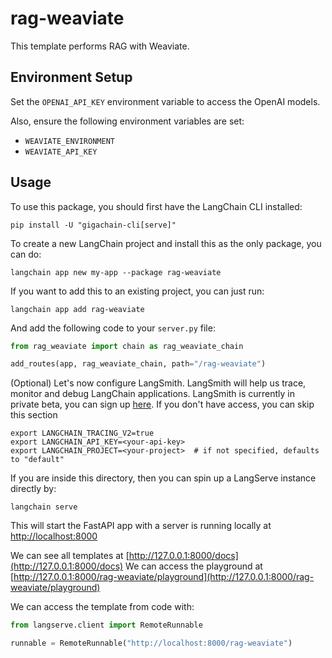 
# rag-weaviate

This template performs RAG with Weaviate.

## Environment Setup

Set the `OPENAI_API_KEY` environment variable to access the OpenAI models.

Also, ensure the following environment variables are set:
* `WEAVIATE_ENVIRONMENT`
* `WEAVIATE_API_KEY`

## Usage

To use this package, you should first have the LangChain CLI installed:

```shell
pip install -U "gigachain-cli[serve]"
```

To create a new LangChain project and install this as the only package, you can do:

```shell
langchain app new my-app --package rag-weaviate
```

If you want to add this to an existing project, you can just run:

```shell
langchain app add rag-weaviate
```

And add the following code to your `server.py` file:
```python
from rag_weaviate import chain as rag_weaviate_chain

add_routes(app, rag_weaviate_chain, path="/rag-weaviate")
```

(Optional) Let's now configure LangSmith. 
LangSmith will help us trace, monitor and debug LangChain applications. 
LangSmith is currently in private beta, you can sign up [here](https://smith.langchain.com/). 
If you don't have access, you can skip this section


```shell
export LANGCHAIN_TRACING_V2=true
export LANGCHAIN_API_KEY=<your-api-key>
export LANGCHAIN_PROJECT=<your-project>  # if not specified, defaults to "default"
```

If you are inside this directory, then you can spin up a LangServe instance directly by:

```shell
langchain serve
```

This will start the FastAPI app with a server is running locally at 
[http://localhost:8000](http://localhost:8000)

We can see all templates at [http://127.0.0.1:8000/docs](http://127.0.0.1:8000/docs)
We can access the playground at [http://127.0.0.1:8000/rag-weaviate/playground](http://127.0.0.1:8000/rag-weaviate/playground)  

We can access the template from code with:

```python
from langserve.client import RemoteRunnable

runnable = RemoteRunnable("http://localhost:8000/rag-weaviate")
```
